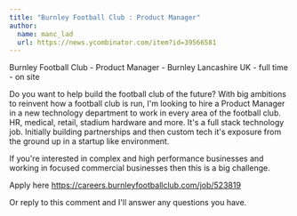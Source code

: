 ```yaml
---
title: "Burnley Football Club : Product Manager"
author:
  name: manc_lad
  url: https://news.ycombinator.com/item?id=39566581
---
```

Burnley Football Club - Product Manager - Burnley Lancashire UK - full time - on site

Do you want to help build the football club of the future? With big ambitions to reinvent how a football club is run, I&#x27;m looking to hire a Product Manager in a new technology department to work in every area of the football club. HR, medical, retail, stadium hardware and more. It&#x27;s a full stack technology job. Initially building partnerships and then custom tech it&#x27;s exposure from the ground up in a startup like environment.

If you&#x27;re interested in complex and high performance businesses and working in focused commercial businesses then this is a big challenge.

Apply here <a href="https:&#x2F;&#x2F;careers.burnleyfootballclub.com&#x2F;job&#x2F;523819" rel="nofollow">https:&#x2F;&#x2F;careers.burnleyfootballclub.com&#x2F;job&#x2F;523819</a>

Or reply to this comment and I&#x27;ll answer any questions you have.
